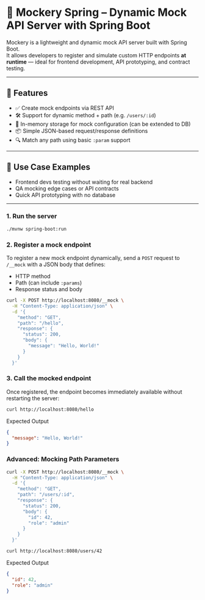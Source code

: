 # 🧪 Mockery Spring – Dynamic Mock API Server with Spring Boot

Mockery is a lightweight and dynamic mock API server built with Spring Boot.  
It allows developers to register and simulate custom HTTP endpoints **at runtime** — ideal for frontend development, API prototyping, and contract testing.

---

## 🚀 Features

- ✅ Create mock endpoints via REST API
- 🛠️ Support for dynamic method + path (e.g. `/users/:id`)
- 💾 In-memory storage for mock configuration (can be extended to DB)
- 📦 Simple JSON-based request/response definitions
- 🔍 Match any path using basic `:param` support

---

## 📌 Use Case Examples

- Frontend devs testing without waiting for real backend
- QA mocking edge cases or API contracts
- Quick API prototyping with no database

---

### 1. Run the server

```bash
./mvnw spring-boot:run
```

### 2. Register a mock endpoint

To register a new mock endpoint dynamically, send a `POST` request to `/__mock` with a JSON body that defines:

- HTTP method
- Path (can include `:params`)
- Response status and body

```bash
curl -X POST http://localhost:8080/__mock \
  -H "Content-Type: application/json" \
  -d '{
    "method": "GET",
    "path": "/hello",
    "response": {
      "status": 200,
      "body": {
        "message": "Hello, World!"
      }
    }
  }'
```

### 3. Call the mocked endpoint
Once registered, the endpoint becomes immediately available without restarting the server:
```bash
curl http://localhost:8080/hello
```
Expected Output
```json
{
  "message": "Hello, World!"
}
```

### Advanced: Mocking Path Parameters
```bash
curl -X POST http://localhost:8080/__mock \
  -H "Content-Type: application/json" \
  -d '{
    "method": "GET",
    "path": "/users/:id",
    "response": {
      "status": 200,
      "body": {
        "id": 42,
        "role": "admin"
      }
    }
  }'
```
```bash
curl http://localhost:8080/users/42
```
Expected Output
```json
{
  "id": 42,
  "role": "admin"
}
```
